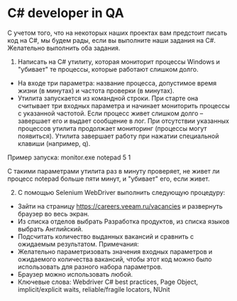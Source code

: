 # C# developer in QA

С учетом того, что на некоторых наших проектах вам предстоит писать код на C#, мы будем рады, если вы выполните наши задания на C#. Желательно выполнить оба задания.

1. Написать на C# утилиту, которая мониторит процессы Windows и "убивает" те процессы, которые работают слишком долго.
- На входе три параметра: название процесса, допустимое время жизни (в минутах) и частота проверки (в минутах).
- Утилита запускается из командной строки. При старте она считывает три входных параметра и начинает мониторить процессы с указанной частотой. Если процесс живет слишком долго – завершает его и выдает сообщение в лог. При отсутствии указанных процессов утилита продолжает мониторинг (процессы могут появиться). Утилита завершает работу при нажатии специальной клавиши (например, q).

Пример запуска:
monitor.exe notepad 5 1

С такими параметрами утилита раз в минуту проверяет, не живет ли процесс notepad больше пяти минут, и "убивает" его, если живет.

2. С помощью Selenium WebDriver выполнить следующую процедуру:
- Зайти на страницу https://careers.veeam.ru/vacancies и развернуть браузер во весь экран.
- Из списка отделов выбрать Разработка продуктов, из списка языков выбрать Английский.
- Подсчитать количество выданных вакансий и сравнить с ожидаемым результатом.
Примечания:
- Желательно параметризовать значения входных параметров и ожидаемого количества вакансий, чтобы этот код можно было использовать для разного набора параметров.
- Браузер можно использовать любой.
- Ключевые слова: Webdriver C# best practices, Page Object, implicit/explicit waits, reliable/fragile locators, NUnit

